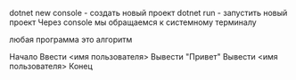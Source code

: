 dotnet new console - создать новый проект
dotnet run - запустить новый проект
Через console мы обращаемся к системному терминалу

любая программа это алгоритм

Начало
Ввести <имя пользователя>
Вывести "Привет"
Вывести <имя пользователя>
Конец